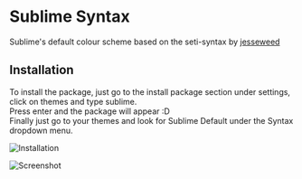 # Sublime Syntax

Sublime's default colour scheme based on the seti-syntax by [jesseweed](https://github.com/jesseweed)

## Installation

To install the package, just go to the install package section under settings, click on themes and type sublime.  
Press enter and the package will appear :D  
Finally just go to your themes and look for Sublime Default under the Syntax dropdown menu.

![Installation](https://github.com/Kurtz1993/sublime-syntax/raw/master/installation.png)

![Screenshot](https://github.com/Kurtz1993/sublime-syntax/raw/master/screenshot.png)
